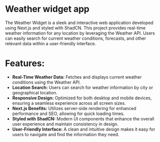 # Weather widget app
The Weather Widget is a sleek and interactive web application developed using Next.js and styled with ShadCN. This project provides real-time weather information for any location by leveraging the Weather API. Users can easily search for current weather conditions, forecasts, and other relevant data within a user-friendly interface.

# Features:
- **Real-Time Weather Data:** Fetches and displays current weather conditions using the Weather API.
- **Location Search:** Users can search for weather information by city or geographical location.
- **Responsive Design:** Optimized for both desktop and mobile devices, ensuring a seamless experience across all screen sizes.
- **Next.js Benefits:** Utilizes server-side rendering for enhanced performance and SEO, allowing for quick loading times.
- **Styled with ShadCN:** Modern UI components that enhance the overall user experience and maintain consistency in design.
- **User-Friendly Interface:** A clean and intuitive design makes it easy for users to navigate and find the information they need.
